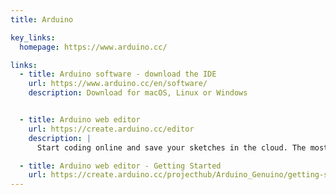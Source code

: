 ```yaml
---
title: Arduino

key_links:
  homepage: https://www.arduino.cc/

links:
  - title: Arduino software - download the IDE
    url: https://www.arduino.cc/en/software/
    description: Download for macOS, Linux or Windows


  - title: Arduino web editor
    url: https://create.arduino.cc/editor
    description: |
      Start coding online and save your sketches in the cloud. The most up-to-date version of the IDE includes all libraries and also supports new Arduino boards.

  - title: Arduino web editor - Getting Started
    url: https://create.arduino.cc/projecthub/Arduino_Genuino/getting-started-with-arduino-web-editor-on-various-platforms-4b3e4a?f=1
---
```

